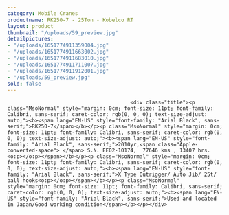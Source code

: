 ```yaml
---
category: Mobile Cranes
productname: RK250-7 - 25Ton - Kobelco RT
layout: product
thumbnail: "/uploads/59_preview.jpg"
detailpictures:
- "/uploads/1651774911359004.jpg"
- "/uploads/1651774911663002.jpg"
- "/uploads/1651774911683010.jpg"
- "/uploads/1651774911711007.jpg"
- "/uploads/1651774911912001.jpg"
- "/uploads/59_preview.jpg"
sold: false
---
```


                                            <div class="title"><p class="MsoNormal" style="margin: 0cm; font-size: 11pt; font-family: Calibri, sans-serif; caret-color: rgb(0, 0, 0); text-size-adjust: auto;"><b><span lang="EN-US" style="font-family: "Arial Black", sans-serif;">RK250-7</span></b></p><p class="MsoNormal" style="margin: 0cm; font-size: 11pt; font-family: Calibri, sans-serif; caret-color: rgb(0, 0, 0); text-size-adjust: auto;"><b><span lang="EN-US" style="font-family: "Arial Black", sans-serif;">2010yr,<span class="Apple-converted-space"> </span> S.N. EE02-10174,  77646 kms , 13407 hrs.<o:p></o:p></span></b></p><p class="MsoNormal" style="margin: 0cm; font-size: 11pt; font-family: Calibri, sans-serif; caret-color: rgb(0, 0, 0); text-size-adjust: auto;"><b><span lang="EN-US" style="font-family: "Arial Black", sans-serif;">X Type Outrigger/ Auto Jib/ 25t/ ball hooks<o:p></o:p></span></b></p><p class="MsoNormal" style="margin: 0cm; font-size: 11pt; font-family: Calibri, sans-serif; caret-color: rgb(0, 0, 0); text-size-adjust: auto;"><b><span lang="EN-US" style="font-family: "Arial Black", sans-serif;">Used and located in Japan/Good working condition</span></b></p></div>


